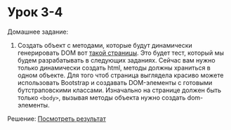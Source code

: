 # Урок 3-4

Домашнее задание:

1. Создать объект с методами, которые будут динамически генерировать DOM вот [такой страницы](/lesson_3-4/hw_js_03-04.jpg). Это будет тест, который мы будем разрабатывать в следующих заданиях. Сейчас вам нужно только динамически создать html, методы должны храниться в одном объекте. Для того чтоб страница выглядела красиво можете использовать Bootstrap и создавать DOM-элементы с готовыми бутстраповскими классами.
Изначально на странице должен быть только `<body>`, вызывая методы объекта нужно создать dom-элементы.

Решение:
[Посмотреть результат](http://alweb.esy.es/goit/lesson_03-04/)
